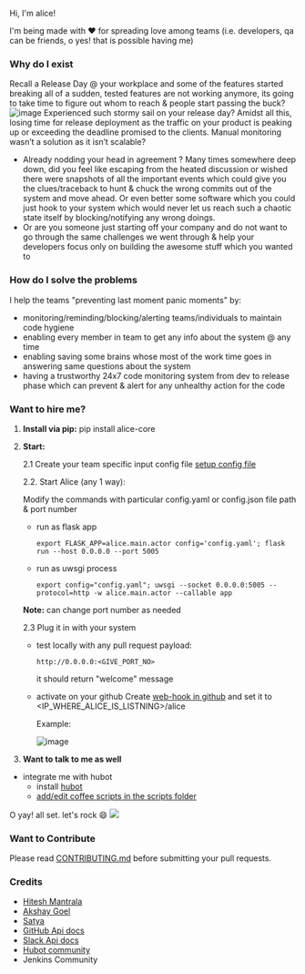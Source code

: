 Hi, I'm alice!

I'm being made with :heart: for spreading love among teams (i.e. developers, qa can be friends, o yes! that is possible having me)

### Why do I exist
Recall a Release Day @ your workplace and some of the features started breaking all of a sudden, tested features are not working anymore, its going to take time to figure out whom to reach & people start passing the buck?
![image](https://s3.amazonaws.com/qa-ops/no.gif) Experienced such stormy sail on your release day?
Amidst all this, losing time for release deployment as the traffic on your product is peaking up or exceeding the deadline promised to the clients. Manual monitoring wasn’t a solution as it isn’t scalable?
- Already nodding your head in agreement ? Many times somewhere deep down, did you feel like escaping from the heated discussion or wished there were snapshots of all the important events which could give you the clues/traceback to hunt & chuck the wrong commits out of the system and move ahead. Or even better some software which you could just hook to your system which would never let us reach such a chaotic state itself by blocking/notifying any wrong doings.
- Or are you someone just starting off your company and do not want to go through the same challenges we went through & help your developers focus only on building the awesome stuff which you wanted to


### How do I solve the problems
I help the teams "preventing last moment panic moments" by:
- monitoring/reminding/blocking/alerting teams/individuals to maintain code hygiene
- enabling every member in team to get any info about the system @ any time
- enabling saving some brains whose most of the work time goes in answering same questions about the system
- having a trustworthy 24x7 code monitoring system from dev to release phase which can prevent & alert for any unhealthy action for the code


### Want to hire me?

1. **Install via pip:** pip install alice-core
2. **Start:**

   2.1 Create your team specific input config file [setup config file](https://github.com/moengage/alice/blob/master/docs/setup_config.md)

   2.2. Start Alice (any 1 way):

   Modify the commands with particular config.yaml or config.json file path & port number
   -  run as flask app

      ```
      export FLASK_APP=alice.main.actor config='config.yaml'; flask run --host 0.0.0.0 --port 5005
      ```
   -  run as uwsgi process

      ```
      export config="config.yaml"; uwsgi --socket 0.0.0.0:5005 --protocol=http -w alice.main.actor --callable app
      ```

    **Note:** can change port number as needed

   2.3 Plug it in with your system
   - test locally with any pull request payload:
     ```
     http://0.0.0.0:<GIVE_PORT_NO>
     ```
     it should return "welcome" message
   - activate on your github
     Create [web-hook in github](https://developer.github.com/webhooks/creating/) and set it to <IP_WHERE_ALICE_IS_LISTNING>/alice

     Example:

     ![image](https://cloud.githubusercontent.com/assets/12966925/25574851/72ea088c-2e6f-11e7-9ddf-9512a425729a.png)
3. **Want to talk to me as well**
  - integrate me with hubot
    - install [hubot](https://hubot.github.com/docs/)
    - [add/edit coffee scripts in the scripts folder](https://github.com/github/hubot/blob/master/docs/scripting.md)


O yay! all set. let's rock :smile:
![](https://cloud.githubusercontent.com/assets/12966925/25533071/ffc4f7c8-2c4c-11e7-9308-ae295a9f34b7.gif)

### Want to Contribute
Please read [CONTRIBUTING.md](https://github.com/moengage/alice/tree/master/.github/CONTRIBUTING.md) before submitting your pull requests.


### Credits
- [Hitesh Mantrala](https://github.com/hittudiv)
- [Akshay Goel](https://github.com/akgoel-mo)
- [Satya](https://github.com/satyamoengage)
- [GitHub Api docs](https://developer.github.com/)
- [Slack Api docs](https://api.slack.com/)
- [Hubot community](https://github.com/github/hubot)
- Jenkins Community
